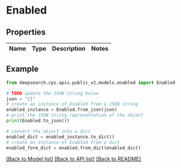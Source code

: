 # Enabled


## Properties

Name | Type | Description | Notes
------------ | ------------- | ------------- | -------------

## Example

```python
from deepsearch.cps.apis.public_v2.models.enabled import Enabled

# TODO update the JSON string below
json = "{}"
# create an instance of Enabled from a JSON string
enabled_instance = Enabled.from_json(json)
# print the JSON string representation of the object
print(Enabled.to_json())

# convert the object into a dict
enabled_dict = enabled_instance.to_dict()
# create an instance of Enabled from a dict
enabled_form_dict = enabled.from_dict(enabled_dict)
```
[[Back to Model list]](../README.md#documentation-for-models) [[Back to API list]](../README.md#documentation-for-api-endpoints) [[Back to README]](../README.md)


